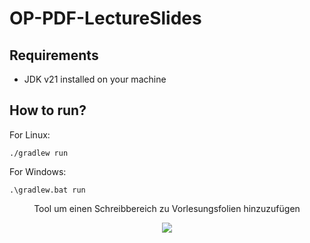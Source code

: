 # OP-PDF-LectureSlides
## Requirements
- JDK v21 installed on your machine

## How to run?
For Linux:
```
./gradlew run
```

For Windows:
```
.\gradlew.bat run
```

<div align="center">

Tool um einen Schreibbereich zu Vorlesungsfolien hinzuzufügen

![](https://github.com/BAAMMM1/OP-PDF-LectureSlides/blob/master/teaser.jpg)

</div>
